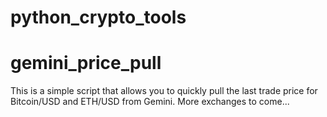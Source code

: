 # python_crypto_tools

# gemini_price_pull

  This is a simple script that allows you to quickly pull the last trade price for Bitcoin/USD and ETH/USD from Gemini.  More exchanges to come...
